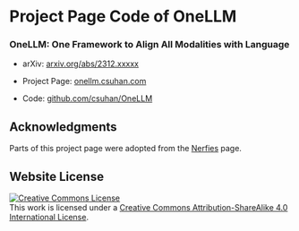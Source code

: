 # Project Page Code of OneLLM

### OneLLM: One Framework to Align All Modalities with Language

- arXiv: [arxiv.org/abs/2312.xxxxx](https://arxiv.org/abs/2312.xxxxx)

- Project Page: [onellm.csuhan.com](https://onellm.csuhan.com/)

- Code: [github.com/csuhan/OneLLM](https://github.com/csuhan/OneLLM)


## Acknowledgments
Parts of this project page were adopted from the [Nerfies](https://nerfies.github.io/) page.

## Website License
<a rel="license" href="http://creativecommons.org/licenses/by-sa/4.0/"><img alt="Creative Commons License" style="border-width:0" src="https://i.creativecommons.org/l/by-sa/4.0/88x31.png" /></a><br />This work is licensed under a <a rel="license" href="http://creativecommons.org/licenses/by-sa/4.0/">Creative Commons Attribution-ShareAlike 4.0 International License</a>.